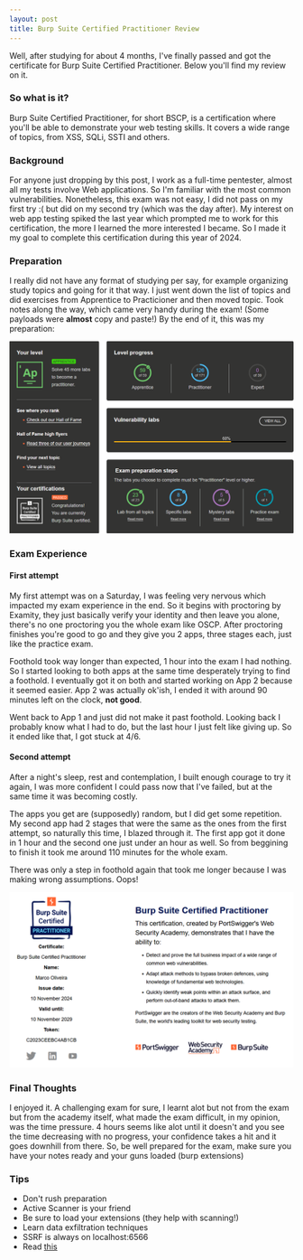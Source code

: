 ```yaml
---
layout: post
title: Burp Suite Certified Practitioner Review
---
```


Well, after studying for about 4 months, I've finally passed and got the certificate for Burp Suite Certified Practitioner.
Below you'll find my review on it.

### So what is it?
Burp Suite Certified Practitioner, for short BSCP, is a certification where you'll be able to demonstrate your web testing skills. It covers a wide range of topics, from XSS, SQLi, SSTI and others.

### Background
For anyone just dropping by this post, I work as a full-time pentester, almost all my tests involve Web applications. So I'm familiar with the most common vulnerabilities.
Nonetheless, this exam was not easy, I did not pass on my first try :(  but did on my second try (which was the day after).
My interest on web app testing spiked the last year which prompted me to work for this certification, the more I learned the more interested I became.
So I made it my goal to complete this certification during this year of 2024.

### Preparation
I really did not have any format of studying per say, for example organizing study topics and going for it that way.
I just went down the list of topics and did exercises from Apprentice to Practicioner and then moved topic.
Took notes along the way, which came very handy during the exam! (Some payloads were **almost** copy and paste!)
By the end of it, this was my preparation:

<img src="../images/BSCP_Progress.png">

### Exam Experience
#### First attempt
My first attempt was on a Saturday, I was feeling very nervous which impacted my exam experience in the end.
So it begins with proctoring by Examity, they just basically verify your identity and then leave you alone, there's no one proctoring you the whole exam like OSCP.
After proctoring finishes you're good to go and they give you 2 apps, three stages each, just like the practice exam.

Foothold took way longer than expected, 1 hour into the exam I had nothing. So I started looking to both apps at the same time desperately trying to find a foothold.
I eventually got it on both and started working on App 2 because it seemed easier.
App 2 was actually ok'ish, I ended it with around 90 minutes left on the clock, **not good**.

Went back to App 1 and just did not make it past foothold.
Looking back I probably know what I had to do, but the last hour I just felt like giving up.
So it ended like that, I got stuck at 4/6.


#### Second attempt
After a night's sleep, rest and contemplation, I built enough courage to try it again, I was more confident I could pass now that I've failed, but at the same time it was becoming costly.

The apps you get are (supposedly) random, but I did get some repetition. My second app had 2 stages that were the same as the ones from the first attempt, so naturally this time, I blazed through it. The first app got it done in 1 hour and the second one just under an hour as well.
So from beggining to finish it took me around 110 minutes for the whole exam.

There was only a step in foothold again that took me longer because I was making wrong assumptions. Oops!

<img src="../images/BSCP.png">

### Final Thoughts
I enjoyed it.
A challenging exam for sure, I learnt alot but not from the exam but from the academy itself, what made the exam difficult, in my opinion, was the time pressure. 4 hours seems like alot until it doesn't and you see the time decreasing with no progress, your confidence takes a hit and it goes downhill from there.
So, be well prepared for the exam, make sure you have your notes ready and your guns loaded (burp extensions)

### Tips
- Don't rush preparation
- Active Scanner is your friend
- Be sure to load your extensions (they help with scanning!)
- Learn data exfiltration techniques
- SSRF is always on localhost:6566
- Read [this](https://portswigger.net/web-security/certification/how-it-works)
